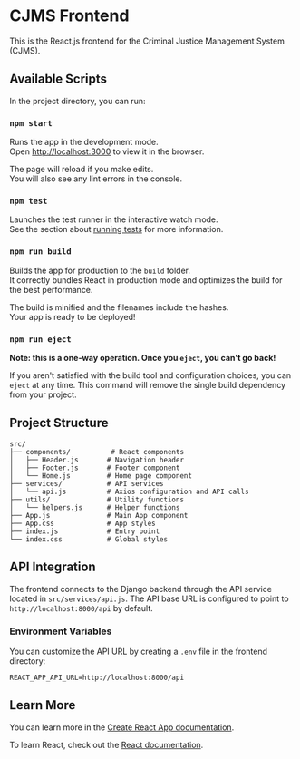 # CJMS Frontend

This is the React.js frontend for the Criminal Justice Management System (CJMS).

## Available Scripts

In the project directory, you can run:

### `npm start`

Runs the app in the development mode.\
Open [http://localhost:3000](http://localhost:3000) to view it in the browser.

The page will reload if you make edits.\
You will also see any lint errors in the console.

### `npm test`

Launches the test runner in the interactive watch mode.\
See the section about [running tests](https://facebook.github.io/create-react-app/docs/running-tests) for more information.

### `npm run build`

Builds the app for production to the `build` folder.\
It correctly bundles React in production mode and optimizes the build for the best performance.

The build is minified and the filenames include the hashes.\
Your app is ready to be deployed!

### `npm run eject`

**Note: this is a one-way operation. Once you `eject`, you can't go back!**

If you aren't satisfied with the build tool and configuration choices, you can `eject` at any time. This command will remove the single build dependency from your project.

## Project Structure

```
src/
├── components/          # React components
│   ├── Header.js       # Navigation header
│   ├── Footer.js       # Footer component
│   └── Home.js         # Home page component
├── services/           # API services
│   └── api.js          # Axios configuration and API calls
├── utils/              # Utility functions
│   └── helpers.js      # Helper functions
├── App.js              # Main App component
├── App.css             # App styles
├── index.js            # Entry point
└── index.css           # Global styles
```

## API Integration

The frontend connects to the Django backend through the API service located in `src/services/api.js`. The API base URL is configured to point to `http://localhost:8000/api` by default.

### Environment Variables

You can customize the API URL by creating a `.env` file in the frontend directory:

```env
REACT_APP_API_URL=http://localhost:8000/api
```

## Learn More

You can learn more in the [Create React App documentation](https://facebook.github.io/create-react-app/docs/getting-started).

To learn React, check out the [React documentation](https://reactjs.org/).